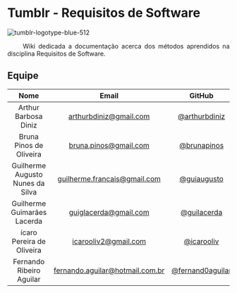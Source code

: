 # Tumblr - Requisitos de Software

![tumblr-logotype-blue-512](https://user-images.githubusercontent.com/18364727/30030216-b0153fdc-9162-11e7-8283-741046104a47.png)

<p align="justify"> &emsp;&emsp; Wiki dedicada a documentação acerca dos métodos aprendidos na disciplina Requisitos de Software.</p>



## Equipe

|               Nome               |               Email               |                              GitHub                              |
|:--------------------------------:|:---------------------------------:|:----------------------------------------------------------------:|
|       Arthur Barbosa Diniz       |     [arthurbdiniz@gmail.com]()    |         [@arthurbdiniz](https://github.com/arthurbdiniz)         |
|      Bruna Pinos de Oliveira     |     [bruna.pinos@gmail.com]()     |           [@brunapinos](https://github.com/brunapinos)           |
| Guilherme Augusto Nunes da Silva |  [guilherme.francais@gmail.com]() |           [@guiaugusto](https://github.com/guiaugusto)           |
|    Guilherme Guimarães Lacerda   |     [guiglacerda@gmail.com]()     |           [@guilacerda](https://github.com/guilacerda)           |
|      ícaro Pereira de Oliveira    |      [icarooliv2@gmail.com]()    |         [@icarooliv](https://github.com/icarooliv)         |
|        Fernando Ribeiro Aguilar       |     [fernando.aguilar@hotmail.com.br]()    |             [@fernand0aguilar](https://github.com/fernand0aguilar)             |
